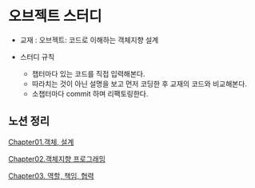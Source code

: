# 오브젝트 스터디

* 교재 : 오브젝트: 코드로 이해하는 객체지향 설계

* 스터디 규칙
    * 챕터마다 있는 코드를 직접 입력해본다.
    * 따라치는 것이 아닌 설명을 보고 먼저 코딩한 후 교재의 코드와 비교해본다.
    * 소챕터마다 commit 하며 리팩토링한다.

## 노션 정리
[Chapter01.객체, 설계](https://www.notion.so/1-515dddf759bf41d0acb4db5196db0a35)

[Chapter02.객체지향 프로그래밍](https://www.notion.so/2-c2b46141a73640eeba314f0e168f1d9d)

[Chapter03. 역할, 책임, 협력](https://www.notion.so/3-beb31d15af33475c8ddc669dc2c59f1b)